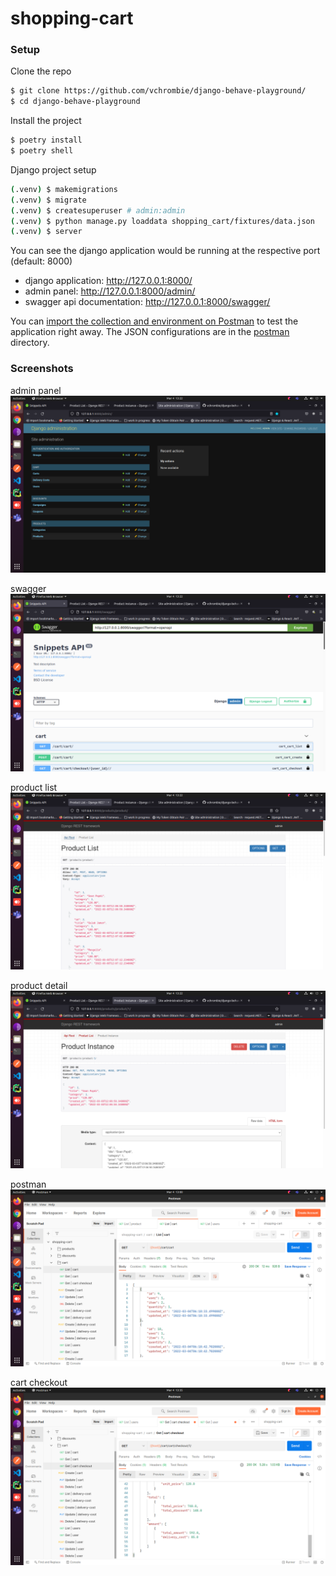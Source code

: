 # shopping-cart

### Setup

Clone the repo
```bash
$ git clone https://github.com/vchrombie/django-behave-playground/
$ cd django-behave-playground
```

Install the project
```bash
$ poetry install
$ poetry shell
```

Django project setup
```bash
(.venv) $ makemigrations
(.venv) $ migrate
(.venv) $ createsuperuser # admin:admin
(.venv) $ python manage.py loaddata shopping_cart/fixtures/data.json
(.venv) $ server
```

You can see the django application would be running at the respective port (default: 8000)
- django application: http://127.0.0.1:8000/
- admin panel: http://127.0.0.1:8000/admin/
- swagger api documentation: http://127.0.0.1:8000/swagger/

You can [import the collection and environment on Postman](https://testfully.io/blog/import-from-postman/) to test the application right away. The JSON configurations are in the [postman](postman) directory.


### Screenshots

admin panel
![admin](screenshots/admin.png)

swagger
![swagger](screenshots/swagger.png)

product list
![product list](screenshots/product-list.png)

product detail
![product detail](screenshots/product-detail.png)

postman
![postman](screenshots/postman.png)

cart checkout
![cart checkout](screenshots/cart-checkout.png)
